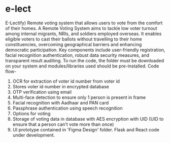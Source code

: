 # e-lect
E-Lectify) Remote voting system that allows users to vote from the comfort of their homes.
A Remote Voting System aims to tackle low voter turnout among internal migrants, NRIs, and soldiers employed overseas. It enables eligible voters to cast their ballots without travelling to their home constituencies, overcoming geographical barriers and enhancing democratic participation. Key components include user-friendly registration, facial recognition authentication, robust data security measures, and transparent result auditing.
To run the code, the folder must be downloaded on your system and modules/libraries used should be pre-installed.
Code flow- 
1. OCR for extraction of voter id number from voter id
2. Stores voter id number in encrypted database
3. OTP verification using email
4. Multi-face detection to ensure only 1 person is present in frame
5. Facial recognition with Aadhaar and PAN card
6. Passphrase authentication using speech recognition
7. Options for voting
8. Storage of voting data in database with AES encryption with UID (UID to ensure that a person can't vote more than once)
9. UI prototype contained in 'Figma Design' folder. Flask and React code under development.
